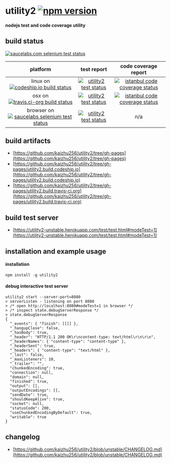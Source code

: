 # utility2 [![npm version](https://img.shields.io/npm/v/utility2.svg?style=flat)](https://npmjs.org/package/utility2)
#### nodejs test and code coverage utility

## build status
[![saucelabs.com selenium test status](https://saucelabs.com/browser-matrix/utility2-kaizhu256.svg)](https://saucelabs.com/u/utility2-kaizhu256)

 platform | test report | code coverage report
:--------:|:-----------:|:--------------------:
linux on [![codeship.io build status](https://www.codeship.io/projects/6d1392c0-94e7-0131-971e-16be0a303db9/status?branch=unstable)](https://www.codeship.io/projects/16743?branch=unstable) | [![utility2 test status](https://kaizhu256.github.io/utility2/utility2.build.codeship.io/latest.unstable/test-report.badge.svg)](https://kaizhu256.github.io/utility2/utility2.build.codeship.io/latest.unstable/test-report.html) | [![istanbul code coverage status](https://kaizhu256.github.io/utility2/utility2.build.codeship.io/latest.unstable/coverage-report/coverage-report.badge.svg)](https://kaizhu256.github.io/utility2/utility2.build.codeship.io/latest.unstable/coverage-report/utility2/index.html)
osx on [![travis.ci-org build status](https://api.travis-ci.org/kaizhu256/utility2.svg?branch=unstable)](https://travis-ci.org/kaizhu256/utility2?branch=unstable) | [![utility2 test status](https://kaizhu256.github.io/utility2/utility2.build.travis-ci.org/latest.unstable/test-report.badge.svg)](https://kaizhu256.github.io/utility2/utility2.build.travis-ci.org/latest.unstable/test-report.html) | [![istanbul code coverage status](https://kaizhu256.github.io/utility2/utility2.build.travis-ci.org/latest.unstable/coverage-report/coverage-report.badge.svg)](https://kaizhu256.github.io/utility2/utility2.build.travis-ci.org/latest.unstable/coverage-report/utility2/index.html)
browser on [![saucelabs selenium test status](https://saucelabs.com/buildstatus/utility2-kaizhu256)](https://saucelabs.com/u/utility2-kaizhu256) | [![utility2 test status](https://kaizhu256.github.io/utility2/utility2.build.codeship.io/latest.browser/test-report.badge.svg)](https://kaizhu256.github.io/utility2/utility2.build.codeship.io/latest.browser/test-report.html) | n/a

## build artifacts
- [https://github.com/kaizhu256/utility2/tree/gh-pages](https://github.com/kaizhu256/utility2/tree/gh-pages)
- [https://github.com/kaizhu256/utility2/tree/gh-pages/utility2.build.codeship.io](https://github.com/kaizhu256/utility2/tree/gh-pages/utility2.build.codeship.io)
- [https://github.com/kaizhu256/utility2/tree/gh-pages/utility2.build.travis-ci.org](https://github.com/kaizhu256/utility2/tree/gh-pages/utility2.build.travis-ci.org)

## build test server
- [https://utility2-unstable.herokuapp.com/test/test.html#modeTest=1](https://utility2-unstable.herokuapp.com/test/test.html#modeTest=1)

## installation and example usage
#### installation
```
npm install -g utility2
```
#### debug interactive test server
```
utility2 start --server-port=8080
> serverListen - listening on port 8080
> /* open http://localhost:8080#modeTest=1 in browser */
> /* inspect state.debugServerResponse */
> state.debugServerResponse
{
  "_events": { "finish": [[]] },
  "_hangupClose": false,
  "_hasBody": true,
  "_header": "HTTP/1.1 200 OK\r\ncontent-type: text/html\r\n\r\n",
  "_headerNames": { "content-type": "content-type" },
  "_headerSent": true,
  "_headers": { "content-type": "text/html" },
  "_last": false,
  "_maxListeners": 10,
  "_trailer": "",
  "chunkedEncoding": true,
  "connection": null,
  "domain": null,
  "finished": true,
  "output": [],
  "outputEncodings": [],
  "sendDate": true,
  "shouldKeepAlive": true,
  "socket": null,
  "statusCode": 200,
  "useChunkedEncodingByDefault": true,
  "writable": true
}
```

## changelog
- [https://github.com/kaizhu256/utility2/blob/unstable/CHANGELOG.md](https://github.com/kaizhu256/utility2/blob/unstable/CHANGELOG.md)

